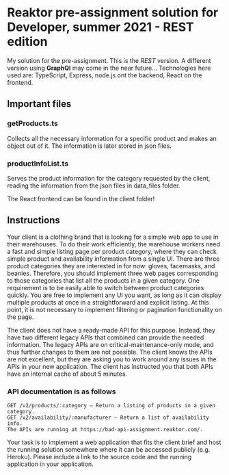 # Reaktor pre-assignment solution for Developer, summer 2021 - REST edition

My solution for the pre-assignment. This is the _REST_ version. A different version using __GraphQl__ may come in the near future...
Technologies here used are: TypeScript, Express, node.js ont the backend, React on the frontend.

## Important files

### getProducts.ts
Collects all the necessary information for a specific product and makes an object out of it.
The information is later stored in json files.

### productInfoList.ts
Serves the product information for the category requested by the client, reading the information from the json files in data_files folder.

The React frontend can be found in the client folder!

## Instructions

Your client is a clothing brand that is looking for a simple web app to use in their warehouses. To do their work efficiently, the warehouse workers need a fast and simple listing page per product category, where they can check simple product and availability information from a single UI. There are three product categories they are interested in for now: gloves, facemasks, and beanies. Therefore, you should implement three web pages corresponding to those categories that list all the products in a given category. One requirement is to be easily able to switch between product categories quickly. You are free to implement any UI you want, as long as it can display multiple products at once in a straightforward and explicit listing. At this point, it is not necessary to implement filtering or pagination functionality on the page.

The client does not have a ready-made API for this purpose. Instead, they have two different legacy APIs that combined can provide the needed information. The legacy APIs are on critical-maintenance-only mode, and thus further changes to them are not possible. The client knows the APIs are not excellent, but they are asking you to work around any issues in the APIs in your new application. The client has instructed you that both APIs have an internal cache of about 5 minutes.

### API documentation is as follows

    GET /v2/products/:category – Return a listing of products in a given category.
    GET /v2/availability/:manufacturer – Return a list of availability info.
    The APIs are running at https://bad-api-assignment.reaktor.com/.

Your task is to implement a web application that fits the client brief and host the running solution somewhere where it can be accessed publicly (e.g. Heroku). Please include a link to the source code and the running application in your application.